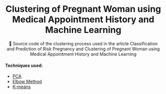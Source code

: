 <h1 align="center">
    Clustering of Pregnant Woman using Medical Appointment History and Machine Learning
</h1>
<p align="center">🚀 Source code of the clustering process used in the article Classification and Prediction of Risk Pregnancy and Clustering of Pregnant Woman using Medical Appointment History and Machine Learning</p>

#### Techniques used:
<!--ts-->
   * [PCA](#PCA)
   * [Elbow Method](#elbow_metod)
   * [K-means](#k-means)
<!--te-->
